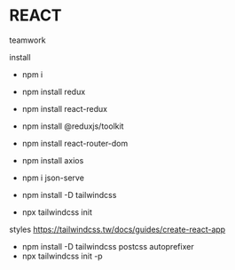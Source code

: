 # REACT

teamwork

install

- npm i
- npm install redux
- npm install react-redux
- npm install @reduxjs/toolkit
- npm install react-router-dom
- npm install axios
- npm i json-serve

- npm install -D tailwindcss
- npx tailwindcss init

styles
https://tailwindcss.tw/docs/guides/create-react-app

- npm install -D tailwindcss postcss autoprefixer
- npx tailwindcss init -p
